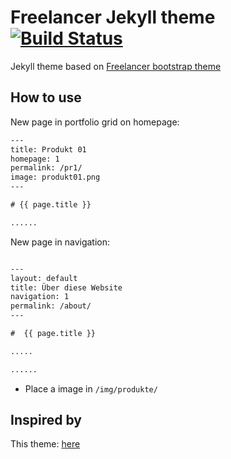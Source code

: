 Freelancer Jekyll theme  [![Build Status](https://api.travis-ci.org/jeromelachaud/freelancer-theme.svg?branch=master)](https://travis-ci.org/jeromelachaud/freelancer-theme/) 
=========================

Jekyll theme based on [Freelancer bootstrap theme ](http://startbootstrap.com/template-overviews/freelancer/)

## How to use

New page in portfolio grid on homepage: 

```txt
---
title: Produkt 01
homepage: 1
permalink: /pr1/
image: produkt01.png
---

# {{ page.title }}

......

```

New page in navigation:

```txt

---
layout: default
title: Über diese Website
navigation: 1
permalink: /about/
---

#  {{ page.title }}

.....

......

```
 - Place a image in `/img/produkte/`
## Inspired by 
This theme: [here](https://jeromelachaud.github.io/freelancer-theme)

